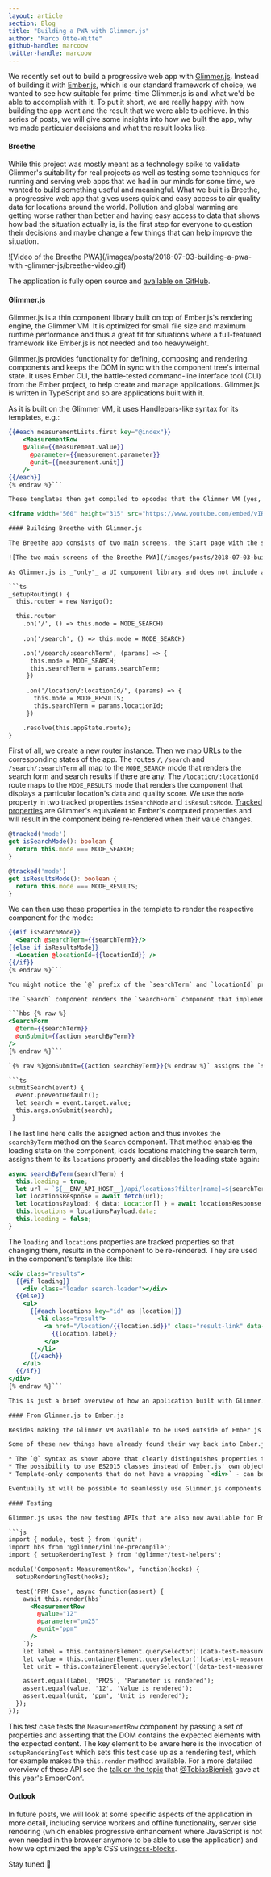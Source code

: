 ```yaml
---
layout: article
section: Blog
title: "Building a PWA with Glimmer.js"
author: "Marco Otte-Witte"
github-handle: marcoow
twitter-handle: marcoow
---
```


We recently set out to build a progressive web app with [Glimmer.js](http://glimmerjs.com). Instead of building it with [Ember.js](http://emberjs.com), which is our standard framework of choice, we wanted to see how suitable for prime-time Glimmer.js is and what we'd be able to accomplish with it. To put it short, we are really happy with how building the app went and the result that we were able to achieve. In this series of posts, we will give some insights into how we built the app, why we made particular decisions and what the result looks like.

<!--break-->

#### Breethe

While this project was mostly meant as a technology spike to validate Glimmer's suitability for real projects as well as testing some techniques for running and serving web apps that we had in our minds for some time, we wanted to build something useful and meaningful. What we built is Breethe, a progressive web app that gives users quick and easy access to air quality data for locations around the world. Pollution and global warming are getting worse rather than better and having easy access to data that shows how bad the situation actually is, is the first step for everyone to question their decisions and maybe change a few things that can help improve the situation.

![Video of the Breethe PWA](/images/posts/2018-07-03-building-a-pwa-with -glimmer-js/breethe-video.gif)

The application is fully open source and [available on GitHub](https://github.com/simplabs/breethe-client).

#### Glimmer.js

Glimmer.js is a thin component library built on top of Ember.js's rendering engine, the Glimmer VM. It is optimized for small file size and maximum runtime performance and thus a great fit for situations where a full-featured framework like Ember.js is not needed and too heavyweight.

Glimmer.js provides functionality for defining, composing and rendering components and keeps the DOM in sync with the component tree's internal state. It uses Ember CLI, the battle-tested command-line interface tool (CLI) from the Ember project, to help create and manage applications. Glimmer.js is written in TypeScript and so are applications built with it.

As it is built on the Glimmer VM, it uses Handlebars-like syntax for its templates, e.g.:

```hbs {% raw %}
{{#each measurementLists.first key="@index"}}
	<MeasurementRow
  	@value={{measurement.value}}
	  @parameter={{measurement.parameter}}
	  @unit={{measurement.unit}}
	/>
{{/each}}
{% endraw %}```

These templates then get compiled to opcodes that the Glimmer VM (yes, this is a full-fledged VM that runs inside your JavaScript VM in the browser) processes and translates into DOM operations in the browser. For a detailed overview of how that works and why it results in very small bundle sizes as well as super fast initial and update renders, watch the talk I gave at the Ember.js Munich meetup last year:

<iframe width="560" height="315" src="https://www.youtube.com/embed/vIRZDCyfOJc?rel=0" frameborder="0" allow="autoplay; encrypted-media" allowfullscreen class="video"></iframe>

#### Building Breethe with Glimmer.js

The Breethe app consists of two main screens, the Start page with the search form and the results page that shows the data and an air quality score for a particular location. These two screens are implemented in two components that the app's main component renders depending on the current state of the app.

![The two main screens of the Breethe PWA](/images/posts/2018-07-03-building-a-pwa-with -glimmer-js/breethe-screens.png)

As Glimmer.js is _"only"_ a UI component library and does not include any routing functionality, we used added the Navigo router to set up logic that maps the current route to the corresponding application state and vice versa:

```ts
_setupRouting() {
  this.router = new Navigo();

  this.router
    .on('/', () => this.mode = MODE_SEARCH)
 
    .on('/search', () => this.mode = MODE_SEARCH)

    .on('/search/:searchTerm', (params) => {
      this.mode = MODE_SEARCH;
      this.searchTerm = params.searchTerm;
     })
 
     .on('/location/:locationId/', (params) => {
       this.mode = MODE_RESULTS;
       this.searchTerm = params.locationId;
     })

    .resolve(this.appState.route);
}
```

First of all, we create a new router instance. Then we map URLs to the corresponding states of the app. The routes `/`, `/search` and `/search/:searchTerm` all map to the `MODE_SEARCH` mode that renders the search form and search results if there are any. The `/location/:locationId` route maps to the `MODE_RESULTS` mode that renders the component that displays a particular location's data and quality score. We use the `mode` property in two tracked properties `isSearchMode` and `isResultsMode`. [Tracked properties](https://glimmerjs.com/guides/tracked-properties) are Glimmer's equivalent to Ember's computed properties and will result in the component being re-rendered when their value changes.

```ts
@tracked('mode')
get isSearchMode(): boolean {
  return this.mode === MODE_SEARCH;
}

@tracked('mode')
get isResultsMode(): boolean {
  return this.mode === MODE_RESULTS;
}
```

We can then use these properties in the template to render the respective component for the mode:

```hbs {% raw %}
{{#if isSearchMode}}
  <Search @searchTerm={{searchTerm}}/>
{{else if isResultsMode}}
  <Location @locationId={{locationId}} />
{{/if}}
{% endraw %}```

You might notice the `@` prefix of the `searchTerm` and `locationId` properties that are set on the components. This prefix distinguishes properties that are to be passed to the component instance as opposed to attributes that will be applied to the component's root DOM element.

The `Search` component renders the `SearchForm` component that implements the text field for the search term and the button to submit the search:

```hbs {% raw %}
<SearchForm
  @term={{searchTerm}}
  @onSubmit={{action searchByTerm}}
/>
{% endraw %}```

`{% raw %}@onSubmit={{action searchByTerm}}{% endraw %}` assigns the `searchByTerm` method of the `Search` component as an action to the `@onSubmit` property of the `SearchForm` component. Whenever the search form is submitted, the component will invoke the assigned action:

```ts
submitSearch(event) {
  event.preventDefault();
  let search = event.target.value;
  this.args.onSubmit(search);
 }
```

The last line here calls the assigned action and thus invokes the `searchByTerm` method on the `Search` component. That method enables the loading state on the component, loads locations matching the search term, assigns them to its `locations` property and disables the loading state again:

```ts
async searchByTerm(searchTerm) {
  this.loading = true;
  let url = `${__ENV_API_HOST__}/api/locations?filter[name]=${searchTerm}`;
  let locationsResponse = await fetch(url);
  let locationsPayload: { data: Location[] } = await locationsResponse.json();
  this.locations = locationsPayload.data;
  this.loading = false;
}
```

The `loading` and `locations` properties are tracked properties so that changing them, results in the component to be re-rendered. They are used in the component's template like this:

```hbs {% raw %}
<div class="results">
  {{#if loading}}
    <div class="loader search-loader"></div>
  {{else}}
    <ul>
      {{#each locations key="id" as |location|}}
        <li class="result">
          <a href="/location/{{location.id}}" class="result-link" data-navigo>
            {{location.label}}
          </a>
        </li>
      {{/each}}
    </ul>
  {{/if}}
</div>
{% endraw %}```

This is just a brief overview of how an application built with Glimmer.js works. We will cover some of these things in more detail in future posts, particularly how we load and manage data with Orbit.js. For a closer look on the inner workings of Breethe, check out the [code on github](https://github.com/simplabs/breethe-client).

#### From Glimmer.js to Ember.js

Besides making the Glimmer VM available to be used outside of Ember.js and offering a solution for situations where bundle size and load time performance is of crucial importance, Glimmer.js also serves as a testbed for new features and changes that will later make their way into the Ember.js framework. It is not bound to the strong stability guarantees that Ember.js makes and thus a great environment for experimenting with new approaches to existing problems that will usually require a few iterations until the API is stable.

Some of these new things have already found their way back into Ember.js (at least in some form):

* The `@` syntax as shown above that clearly distinguishes properties that are set on a component instance vs. attributes that are set on a component's root DOM element - [this PR](https://github.com/emberjs/ember.js/commit/4bd3d7b882484919682ab0cdb57f81584abc503a) enables the feature flag by default.
* The possibility to use ES2015 classes instead of Ember.js' own object model - see [this blog post](https://medium.com/build-addepar/es-classes-in-ember-js-63e948e9d78e) for more information.
* Template-only components that do not have a wrapping `<div>` - can be enabled as an [optional feature](https://github.com/emberjs/ember-optional-features).

Eventually it will be possible to seamlessly use Glimmer.js components in Ember.js applications (see the [quest issue](https://github.com/emberjs/ember.js/issues/16301) for more information). That will also enable "upgrading" Glimmer.js applications to Ember.js once they reach a certain size and complexity and the additional features and concepts that Ember.js provides over Glimmer.js justify a more heavyweight framework.

#### Testing

Glimmer.js uses the new testing APIs that are also now available for Ember.js applications. These allow writing concise tests for asserting components render the expected results for a given set of properties and attributes:

```js
import { module, test } from 'qunit';
import hbs from '@glimmer/inline-precompile';
import { setupRenderingTest } from '@glimmer/test-helpers';

module('Component: MeasurementRow', function(hooks) {
  setupRenderingTest(hooks);

  test('PPM Case', async function(assert) {
    await this.render(hbs`
      <MeasurementRow
        @value="12"
        @parameter="pm25"
        @unit="ppm"
      />
    `);
    let label = this.containerElement.querySelector('[data-test-measurement-label]').textContent.trim();
    let value = this.containerElement.querySelector('[data-test-measurement-value]').textContent.trim();
    let unit = this.containerElement.querySelector('[data-test-measurement-unit]').textContent.trim();

    assert.equal(label, 'PM25', 'Parameter is rendered');
    assert.equal(value, '12', 'Value is rendered');
    assert.equal(unit, 'ppm', 'Unit is rendered');
  });
});
```

This test case tests the `MeasurementRow` component by passing a set of properties and asserting that the DOM contains the expected elements with the expected content. The key element to be aware here is the invocation of `setupRenderingTest` which sets this test case up as a rendering test, which for example makes the `this.render` method available. For a more detailed overview of these API see the [talk on the topic](https://www.youtube.com/watch?v=8D-O4cSteRk) that [@TobiasBieniek](https://twitter.com/TobiasBieniek) gave at this year's EmberConf.

#### Outlook

In future posts, we will look at some specific aspects of the application in more detail, including service workers and offline functionality, server side rendering (which enables progressive enhancement where JavaScript is not even needed in the browser anymore to be able to use the application) and how we optimized the app's CSS using[css-blocks](http://css-blocks.com).

Stay tuned 👋
